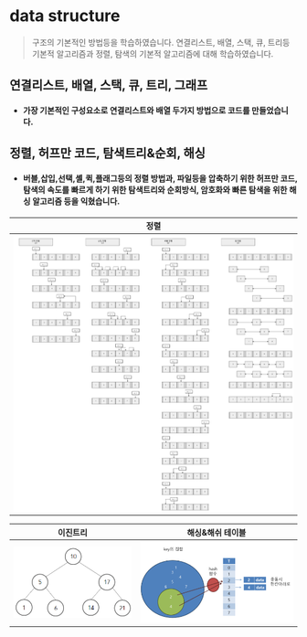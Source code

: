 data structure
=======
> 구조의 기본적인 방법등을 학습하였습니다. 연결리스트, 배열, 스택, 큐, 트리등 기본적 알고리즘과 정렬, 탐색의 기본적 알고리즘에 대해 학습하였습니다.
## 연결리스트, 배열, 스택, 큐, 트리, 그래프
* #### 가장 기본적인 구성요소로 연결리스트와 배열 두가지 방법으로 코드를 만들었습니다.
## 정렬, 허프만 코드, 탐색트리&순회, 해싱
* #### 버블,삽입,선택,셸,퀵,플래그등의 정렬 방법과, 파일등을 압축하기 위한 허프만 코드, 탐색의 속도를 빠르게 하기 위한 탐색트리와 순회방식, 암호화와 빠른 탐색을 위한 해싱 알고리즘 등을 익혔습니다. 
| 정렬 |
|---|
| ![img2](./2.jpg) |  
  
| 이진트리 | 해싱&해쉬 테이블 |
|---|---|
| ![img1](./1.png) | ![img3](./3.png) |

[//]: #

